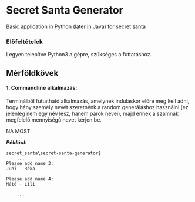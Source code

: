 # Secret Santa Generator
Basic application in Python (later in Java) for secret santa

### Előfeltételek

Legyen telepítve Python3 a gépre, szükséges a futtatáshoz.

## Mérföldkövek

#### 1. Commandline alkalmazás:

Terminálből futtatható alkalmazás, amelynek induláskor előre meg kell adni, hogy hány személy nevét szeretnénk a random generáláshoz használni (ez jelenleg nem egy név lesz, hanem párok nevei), majd ennek a számnak megfelelő mennyiségű nevet kérjen be.

NA MOST

***Például:***
```
secret_santa\secret-santa-generator$
    ...
Please add name 3:
Juhi - Réka

Please add name 4:
Máté - Lili

    ...
```
